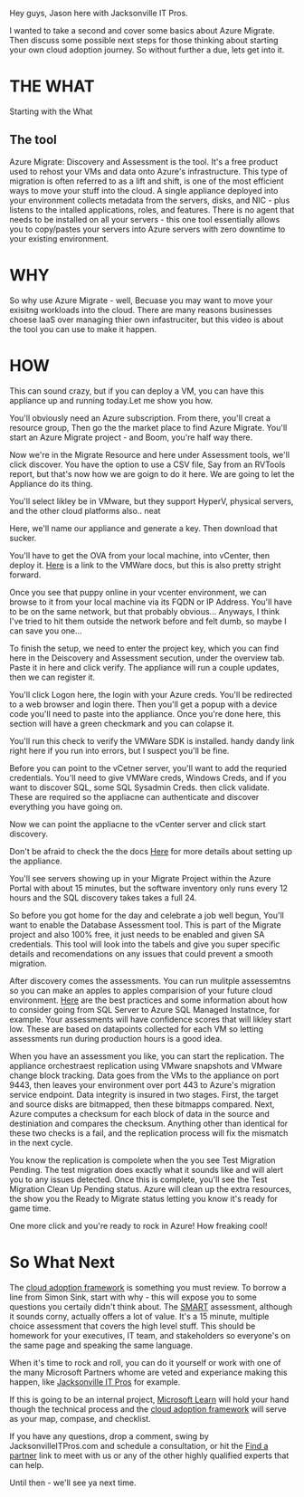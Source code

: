 Hey guys, Jason here with Jacksonville IT Pros.

I wanted to take a second and cover some basics about Azure Migrate. Then discuss some possible next steps for those thinking about starting your own cloud adoption journey. 
So without further a due, lets get into it. 


# THE WHAT
Starting with the What
 ## The tool 
  Azure Migrate: Discovery and Assessment is the tool. It's a free product used to rehost your VMs and data onto Azure's infrastructure. This type of migration is often referred to as a lift and shift, is one of the most efficient ways to move your stuff into the cloud. A single appliance deployed into your environment collects metadata from the servers, disks, and NIC - plus listens to the intalled applications, roles, and features. There is no agent that needs to be installed on all your servers - this one tool essentially allows you to copy/pastes your servers into Azure servers with zero downtime to your existing environment. 

# WHY
 So why use Azure Migrate - well, Becuase you may want to move your exisitng workloads into the cloud. There are many reasons businesses choese IaaS over managing thier own infastruciter, but this video is about the tool you can use to make it happen. 

  
# HOW
 This can sound crazy, but if you can deploy a VM, you can have this appliance up and running today.Let me show you how. 

 You'll obviously need an Azure subscription. 
 From there, you'll creat a resource group, 
 Then go the the market place to find Azure Migrate.
 You'll start an Azure Migrate project - and Boom, you're half way there. 

 Now we're in the Migrate Resource and here under Assessment tools, we'll click discover.
 You have the option to use a CSV file, Say from an RVTools report, but that's now how we are goign to do it here. We are going to let the Appliance do its thing.

 You'll select likley be in VMware, but they support HyperV, physical servers, and the other cloud platforms also.. neat

 Here, we'll name our appliance and generate a key.
 Then download that sucker. 

You'll have to get the OVA from your local machine, into vCenter, then deploy it. [Here](https://docs.vmware.com/en/VMware-vSphere/7.0/com.vmware.vsphere.vm_admin.doc/GUID-17BEDA21-43F6-41F4-8FB2-E01D275FE9B4.html) is a link to the VMWare docs, but this is also pretty stright forward. 

Once you see that puppy online in your vcenter environment, we can browse to it from your local machine via its FQDN or IP Address. You'll have to be on the same network, but that probably obvious... Anyways, I think I've tried to hit them outside the network before and felt dumb, so maybe I can save you one...

To finish the setup, we need to enter the project key, which you can find here in the Deiscovery and Assessment secution, under the overview tab. Paste it in here and click verify. The appliance will run a couple updates, then we can register it. 

You'll click Logon here, the login with your Azure creds. You'll be redirected to a web browser and login there. Then you'll get a popup with a device code you'll need to paste into the appliance. 
Once you're done here, this section will have a green checkmark and you can colapse it. 

You'll run this check to verify the VMWare SDK is installed. handy dandy link right here if you run into errors, but I suspect you'll be fine. 

Before you can point to the vCetner server, you'll want to add the requried credentials. 
You'll need to give VMWare creds, Windows Creds, and if you want to discover SQL, some SQL Sysadmin Creds. then click validate.  These are required so the appliacne can authenticate and discover everything you have going on.

Now we can point the appliacne to the vCenter server and click start discovery. 


 Don't be afraid to check the the docs [Here](https://learn.microsoft.com/en-us/azure/migrate/how-to-set-up-appliance-vmware) for more details about setting up the appliance.


 
 You'll see servers showing up in your Migrate Project within the Azure Portal with about 15 minutes, but the software inventory only runs every 12 hours and the SQL discovery takes takes a full 24. 
 
 So before you got home for the day and celebrate a job well begun, You'll want to enable the Database Assessment tool. This is part of the Migrate project and also 100% free, it just needs to be enabled and given SA credentials. This tool will look into the tabels and give you super specific details and recomendations on any issues that could prevent a smooth migration. 

 After discovery comes the assessments. You can run mulitple assessemtns so you can make an apples to apples comparision of your future cloud environment. [Here](https://learn.microsoft.com/en-us/azure/migrate/best-practices-assessment) are the best practices and some information about how to consider going from SQL Server to Azure SQL Managed Instatnce, for example. 
 Your assessments will have confidence scores that will likley start low. These are based on datapoints collected for each VM so letting assessments run during production hours is a good idea.

 When you have an assessment you like, you can start the replication. The appliance orchestraest replication using VMware snapshots and VMware change block tracking. Data goes from the VMs to the appliance on port 9443, then leaves your environment over port 443 to Azure's migration service endpoint. Data integrity is insured in two stages. First, the target and source disks are bitmapped, then these bitmapps compared. Next, Azure computes a checksum for each block of data in the source and destiniation and compares the checksum. Anything other than identical for these two checks is a fail, and the replication process will fix the mismatch in the next cycle. 

 You know the replication is compolete when the you see Test Migration Pending. The test migration does exactly what it sounds like and will alert you to any issues detected. Once this is complete, you'll see the Test Migration Clean Up Pending status. Azure will clean up the extra resources, the show you the Ready to Migrate status letting you know it's ready for game time. 

 One more click and you're ready to rock in Azure! How freaking cool! 

# So What Next
 The [cloud adoption framework](https://learn.microsoft.com/en-us/azure/cloud-adoption-framework/overview) is something you must review. To borrow a line from Simon Sink, start with why - this will expose you to some questions you certaily didn't think about. The [SMART](https://learn.microsoft.com/en-us/assessments/Strategic-Migration-Assessment/) assessment, although it sounds corny, actually offers a lot of value. It's a 15 minute, multiple choice assessment that covers the high level stuff. This should be homework for your executives, IT team, and stakeholders so everyone's on the same page and speaking the same language.
 
 When it's time to rock and roll, you can do it yourself or work with one of the many Microsoft Partners whome are veted and experiance making this happen, like [Jacksonville IT Pros](https://jacksonvilleitpros.com/) for example. 

 If this is going to be an internal project, [Microsoft Learn](https://learn.microsoft.com/en-us/training/paths/m365-azure-migrate-virtual-machine/?source=recommendations) will hold your hand though the technical process and the [cloud adoption framework](https://learn.microsoft.com/en-us/azure/cloud-adoption-framework/overview) will serve as your map, compase, and checklist. 

 If you have any questions, drop a comment, swing by JacksonvilleITPros.com and schedule a consultation, or hit the [Find a partner](https://azure.microsoft.com/en-us/partners) link to meet with us or any of the other highly qualified experts that can help. 

 Until then - we'll see ya next time. 